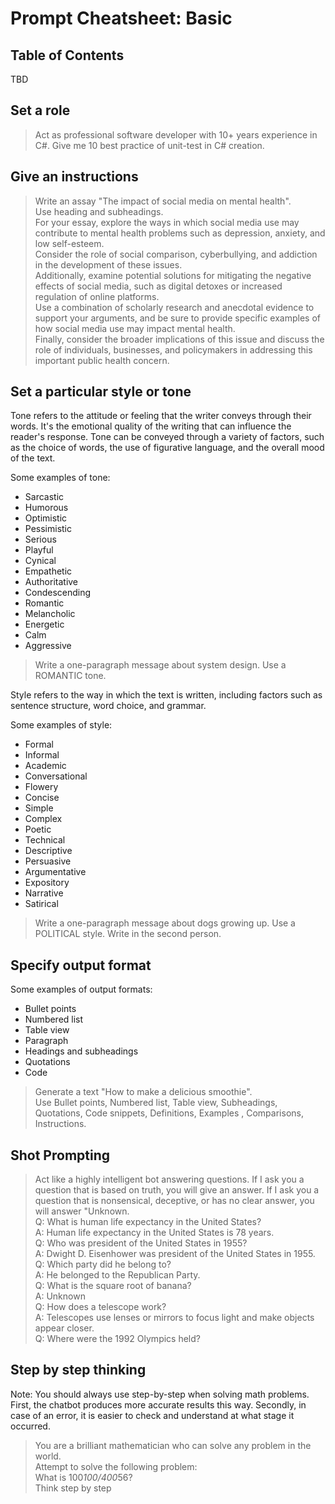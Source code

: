 # Prompt Cheatsheet: Basic

## Table of Contents

TBD

## Set a role

> Act as professional software developer with 10+ years experience in С#. Give me 10 best practice of unit-test in C# creation.<br>

## Give an instructions

> Write an assay "The impact of social media on mental health".<br>
> Use heading and subheadings.<br>
> For your essay, explore the ways in which social media use may contribute to mental health problems such as depression, anxiety, and low self-esteem.<br>
> Consider the role of social comparison, cyberbullying, and addiction in the development of these issues.<br>
> Additionally, examine potential solutions for mitigating the negative effects of social media, such as digital detoxes or increased regulation of online platforms.<br>
> Use a combination of scholarly research and anecdotal evidence to support your arguments, and be sure to provide specific examples of how social media use may impact mental health.<br>
> Finally, consider the broader implications of this issue and discuss the role of individuals, businesses, and policymakers in addressing this important public health concern.<br>

## Set a particular style or tone

Tone refers to the attitude or feeling that the writer conveys through their words. It's the emotional quality of the writing that can influence the reader's response. Tone can be conveyed through a variety of factors, such as the choice of words, the use of figurative language, and the overall mood of the text.

Some examples of tone:

- Sarcastic
- Humorous
- Optimistic
- Pessimistic
- Serious
- Playful
- Cynical
- Empathetic
- Authoritative
- Condescending
- Romantic
- Melancholic
- Energetic
- Calm
- Aggressive

> Write a one-paragraph message about system design. Use a ROMANTIC tone.

Style refers to the way in which the text is written, including factors such as sentence structure, word choice, and grammar.

Some examples of style:

- Formal
- Informal
- Academic
- Conversational
- Flowery
- Concise
- Simple
- Complex
- Poetic
- Technical
- Descriptive
- Persuasive
- Argumentative
- Expository
- Narrative
- Satirical

> Write a one-paragraph message about dogs growing up. Use a POLITICAL style. Write in the second person.

## Specify output format

Some examples of output formats:

- Bullet points
- Numbered list
- Table view
- Paragraph
- Headings and subheadings
- Quotations
- Code

> Generate a text "How to make a delicious smoothie".<br>
> Use Bullet points, Numbered list, Table view, Subheadings, Quotations, Code snippets, Definitions, Examples , Comparisons, Instructions.

## Shot Prompting

> Act like a highly intelligent bot answering questions. If I ask you a question that is based on truth, you will give an answer. If I ask you a question that is nonsensical, deceptive, or has no clear answer, you will answer "Unknown.<br>
> Q: What is human life expectancy in the United States?<br>
> A: Human life expectancy in the United States is 78 years.<br>
> Q: Who was president of the United States in 1955?<br>
> A: Dwight D. Eisenhower was president of the United States in 1955.<br>
> Q: Which party did he belong to?<br>
> A: He belonged to the Republican Party.<br>
> Q: What is the square root of banana?<br>
> A: Unknown<br>
> Q: How does a telescope work?<br>
> A: Telescopes use lenses or mirrors to focus light and make objects appear closer.<br>
> Q: Where were the 1992 Olympics held?<br>

## Step by step thinking

Note: You should always use step-by-step when solving math problems. First, the chatbot produces more accurate results this way. Secondly, in case of an error, it is easier to check and understand at what stage it occurred.

> You are a brilliant mathematician who can solve any problem in the world.<br>
> Attempt to solve the following problem:<br>
> What is 100*100/400*56?<br>
> Think step by step<br>
